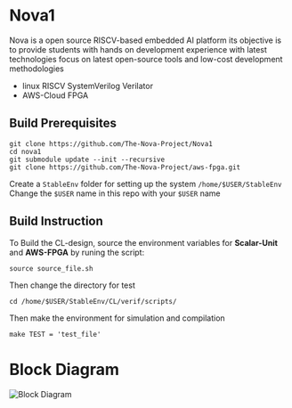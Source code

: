 # Nova1

Nova is a open source RISCV-based embedded AI platform its objective is to provide students with hands on development experience with latest technologies 
focus on latest open-source tools and low-cost development methodologies

- linux RISCV SystemVerilog Verilator
- AWS-Cloud FPGA

## Build Prerequisites

```
git clone https://github.com/The-Nova-Project/Nova1
cd nova1 
git submodule update --init --recursive
git clone https://github.com/The-Nova-Project/aws-fpga.git
```

 Create a `StableEnv` folder for setting up the system `/home/$USER/StableEnv` 
 Change the `$USER` name in this repo with your `$USER` name 

## Build Instruction
To Build the CL-design, source the environment variables for **Scalar-Unit** and **AWS-FPGA** by runing the script:
```
source source_file.sh
```

Then change the directory for test
```
cd /home/$USER/StableEnv/CL/verif/scripts/
```

Then make the environment for simulation and compilation
```
make TEST = 'test_file'
```


# Block Diagram
![Block Diagram](https://user-images.githubusercontent.com/81433387/160123688-4e167296-8104-4c32-89f9-1c53b9c22632.png)
